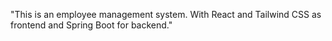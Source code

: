 "This is an employee management system. With React and Tailwind CSS as frontend and Spring Boot for backend." 
